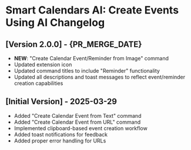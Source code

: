 # Smart Calendars AI: Create Events Using AI Changelog

## [Version 2.0.0] - {PR_MERGE_DATE}

- **NEW**: "Create Calendar Event/Reminder from Image" command
- Updated extension icon 
- Updated command titles to include "Reminder" functionality
- Updated all descriptions and toast messages to reflect event/reminder creation capabilities

## [Initial Version] - 2025-03-29

- Added "Create Calendar Event from Text" command
- Added "Create Calendar Event from URL" command
- Implemented clipboard-based event creation workflow
- Added toast notifications for feedback
- Added proper error handling for URLs